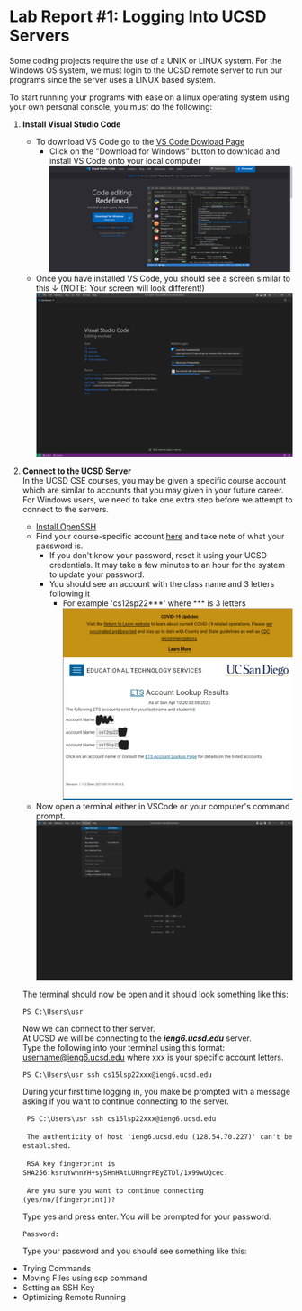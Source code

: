 **Lab Report #1: Logging Into UCSD Servers**
=============
Some coding projects require the use of a UNIX or LINUX system. For the Windows OS system, we must login to the UCSD remote server to run our programs since the server uses a LINUX based system. 

To start running your programs with ease on a linux operating system using your own personal console, you must do the following:

1. **Install Visual Studio Code**
    - To download VS Code go to the [VS Code Dowload Page](https://code.visualstudio.com/)  
        - Click on the "Download for Windows" button to download and install VS Code onto your local computer
    ![VS Code Dowload Page](Images/VSCode-DownloadScreen.png)
    - Once you have installed VS Code, you should see a screen similar to this &darr; (NOTE: Your screen will look different!)
    ![VS Code Dowload Page](Images/VSCode-Home.png)
2. **Connect to the UCSD Server**  
In the UCSD CSE courses, you may be given a specific course account which are similar to accounts that you may given in your future career. For Windows users, we need to take one extra step before we attempt to connect to the servers.   
    - [Install OpenSSH](https://docs.microsoft.com/en-us/windows-server/administration/openssh/openssh_install_firstuse)
    - Find your course-specific account [here](https://sdacs.ucsd.edu/~icc/index.php) and take note of what your password is.
        - If you don't know your password, reset it using your UCSD credentials. It may take a few minutes to an hour for the system to update your password.
        - You should see an account with the class name and 3 letters following it
            - For example 'cs12sp22***' where *** is 3 letters
    ![ETS Lookup Page](Images\ETS-Lookup.png)
    - Now open a terminal either in VSCode or your computer's command prompt. 
    ![How to open the terminal](Images\TerminalView.png)
    
    The terminal should now be open and it should look something like this:

    ```
    PS C:\Users\usr 
    ```
    Now we can connect to ther server.  
     At UCSD we will be connecting to the ***ieng6.ucsd.edu*** server.  
    Type the following into your terminal using this format: username@ieng6.ucsd.edu where xxx is your specific account letters.
    ```
    PS C:\Users\usr ssh cs15lsp22xxx@ieng6.ucsd.edu
    ```
    During your first time logging in, you make be prompted with a message asking if you want to continue connecting to the server. 
    ```
     PS C:\Users\usr ssh cs15lsp22xxx@ieng6.ucsd.edu

     The authenticity of host 'ieng6.ucsd.edu (128.54.70.227)' can't be established.

     RSA key fingerprint is SHA256:ksruYwhnYH+sySHnHAtLUHngrPEyZTDl/1x99wUQcec.

     Are you sure you want to continue connecting (yes/no/[fingerprint])?
    ```
    Type yes and press enter. You will be prompted for your password.
    ```
    Password:
    ```
    Type your password and you should see something like this:
    


    


- Trying Commands
- Moving Files using scp command
- Setting an SSH Key
- Optimizing Remote Running








